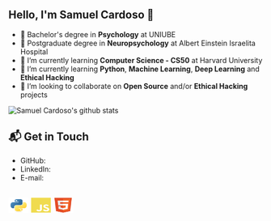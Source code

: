 ## Hello, I'm Samuel Cardoso 👋

- 🔭 Bachelor's degree in **Psychology** at UNIUBE
- 🔭 Postgraduate degree in **Neuropsychology** at Albert Einstein Israelita Hospital
- 🌱 I’m currently learning **Computer Science - CS50** at Harvard University
- 🌱 I’m currently learning **Python**, **Machine Learning**, **Deep Learning** and **Ethical Hacking**
- 👯 I’m looking to collaborate on **Open Source** and/or **Ethical Hacking** projects


![Samuel Cardoso's github stats](https://github-readme-stats.vercel.app/api?username=SamuelPCardoso&show_icons=true&theme=merko&include_all_commits=true&count_private=true)

## 📬 Get in Touch

- GitHub: 
- LinkedIn: 
- E-mail: 

<div style="display: inline_block"><br>
  <img align="center" alt="Samuel-Python" height="30" width="40" src="https://raw.githubusercontent.com/devicons/devicon/master/icons/python/python-original.svg">
  <img align="center" alt="Samuel-Js" height="30" width="40" src="https://raw.githubusercontent.com/devicons/devicon/master/icons/javascript/javascript-plain.svg">
  <img align="center" alt="Samuel-HTML" height="30" width="40" src="https://raw.githubusercontent.com/devicons/devicon/master/icons/html5/html5-original.svg">
</div>
  
##

